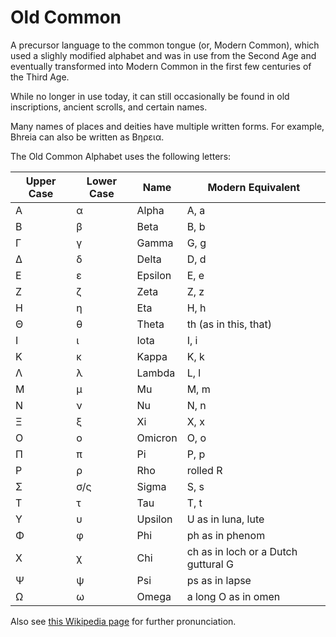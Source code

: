 # Old Common

A precursor language to the common tongue (or, Modern Common), which used a slighly modified alphabet and was in use from the Second Age and eventually transformed into Modern Common in the first few centuries of the Third Age.

While no longer in use today, it can still occasionally be found in old inscriptions, ancient scrolls, and certain names.

Many names of places and deities have multiple written forms. For example, Bhreia can also be written as Βηρεια.

The Old Common Alphabet uses the following letters:

| Upper Case | Lower Case | Name | Modern Equivalent |
|------------|------------|------|-------------------|
| Α | α | Alpha | A, a |
| Β | β | Beta | B, b |
| Γ | γ | Gamma | G, g |
| Δ | δ | Delta | D, d |
| Ε | ε | Epsilon | E, e |
| Ζ | ζ | Zeta | Z, z |
| Η | η | Eta | H, h |
| Θ | θ | Theta | th (as in this, that) |
| Ι | ι | Iota | I, i |
| Κ | κ | Kappa | K, k |
| Λ | λ | Lambda | L, l |
| Μ | μ | Mu | M, m |
| Ν | ν | Nu | N, n |
| Ξ | ξ | Xi | X, x |
| Ο | ο | Omicron | O, o |
| Π | π | Pi | P, p |
| Ρ | ρ | Rho | rolled R |
| Σ | σ/ς | Sigma | S, s |
| Τ | τ | Tau | T, t |
| Υ | υ | Upsilon | U as in luna, lute |
| Φ | φ | Phi | ph as in phenom |
| Χ | χ | Chi | ch as in loch or a Dutch guttural G |
| Ψ | ψ | Psi | ps as in lapse |
| Ω | ω | Omega | a long O as in omen |

Also see [this Wikipedia page](https://en.wikipedia.org/wiki/Greek_alphabet#Sound_values) for further pronunciation.
